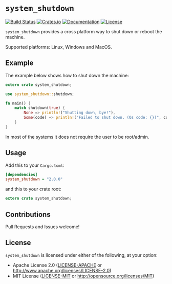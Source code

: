 # `system_shutdown`

[![Build Status][travis-badge]][travis-url]
[![Crates.io][crates-badge]][crates-url]
[![Documentation][docs-badge]][docs-url]
[![License][license-badge]][license-url]

[travis-badge]: https://travis-ci.org/risoflora/system_shutdown.svg
[travis-url]: https://travis-ci.org/risoflora/system_shutdown
[crates-badge]: https://img.shields.io/crates/v/system_shutdown.svg
[crates-url]: https://crates.io/crates/system_shutdown
[docs-badge]: https://docs.rs/system_shutdown/badge.svg
[docs-url]: https://docs.rs/system_shutdown
[license-badge]: https://img.shields.io/crates/l/system_shutdown.svg
[license-url]: https://github.com/risoflora/system_shutdown#license

`system_shutdown` provides a cross platform way to shut down or reboot the machine.

Supported platforms: Linux, Windows and MacOS.

## Example

The example below shows how to shut down the machine:

```rust
extern crate system_shutdown;

use system_shutdown::shutdown;

fn main() {
    match shutdown(true) {
        None => println!("Shutting down, bye!"),
        Some(code) => println!("Failed to shut down. (Os code: {})", code),
    }
}
```

In most of the systems it does not require the user to be root/admin.

## Usage

Add this to your `Cargo.toml`:

```ini
[dependencies]
system_shutdown = "2.0.0"
```

and this to your crate root:

```rust
extern crate system_shutdown;
```

## Contributions

Pull Requests and Issues welcome!

## License

`system_shutdown` is licensed under either of the following, at your option:

- Apache License 2.0 ([LICENSE-APACHE](LICENSE-APACHE) or http://www.apache.org/licenses/LICENSE-2.0)
- MIT License ([LICENSE-MIT](LICENSE-MIT) or http://opensource.org/licenses/MIT)

